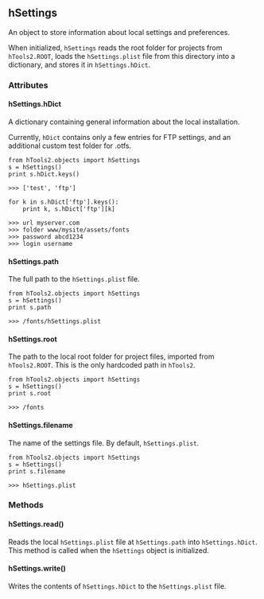 ## hSettings

An object to store information about local settings and preferences.

When initialized, `hSettings` reads the root folder for projects from `hTools2.ROOT`, loads the `hSettings.plist` file from this directory into a dictionary, and stores it in `hSettings.hDict`.


### Attributes

#### hSettings.hDict

A dictionary containing general information about the local installation.

Currently, `hDict` contains only a few entries for FTP settings, and an additional custom test folder for .otfs.

    from hTools2.objects import hSettings
    s = hSettings()
    print s.hDict.keys()

    >>> ['test', 'ftp']

    for k in s.hDict['ftp'].keys():
        print k, s.hDict['ftp'][k]

    >>> url myserver.com
    >>> folder www/mysite/assets/fonts
    >>> password abcd1234
    >>> login username

#### hSettings.path

The full path to the `hSettings.plist` file.

    from hTools2.objects import hSettings
    s = hSettings()
    print s.path

    >>> /fonts/hSettings.plist

#### hSettings.root

The path to the local root folder for project files, imported from `hTools2.ROOT`. This is the only hardcoded path in `hTools2`.

    from hTools2.objects import hSettings
    s = hSettings()
    print s.root

    >>> /fonts

#### hSettings.filename

The name of the settings file. By default, `hSettings.plist`.

    from hTools2.objects import hSettings
    s = hSettings()
    print s.filename

    >>> hSettings.plist

### Methods

#### hSettings.read()

Reads the local `hSettings.plist` file at `hSettings.path` into `hSettings.hDict`. This method is called when the `hSettings` object is initialized.

#### hSettings.write()

Writes the contents of `hSettings.hDict` to the `hSettings.plist` file.
